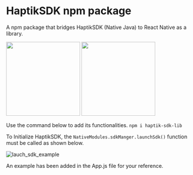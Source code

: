 # HaptikSDK npm package
A npm package that bridges HaptikSDK (Native Java) to React Native as a library.



<img src="https://user-images.githubusercontent.com/84241885/198878080-ae7d32b2-4854-4734-a6b5-0f1d63e65944.jpeg" width="200">      <img src="https://user-images.githubusercontent.com/84241885/198878089-e46574c3-882d-47d9-a4a9-bcdb040a8875.jpeg" width = "200">

Use the command below to add its functionalities.
`npm i haptik-sdk-lib`

To Initialize HaptikSDK, the `NativeModules.sdkManger.launchSdk()` function must be called as shown below.

![lauch_sdk_example](https://user-images.githubusercontent.com/84241885/198877783-99104712-92f7-4376-9490-ee84c1765171.png)

An example has been added in the App.js file for your reference.


